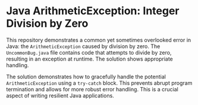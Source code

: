 # Java ArithmeticException: Integer Division by Zero

This repository demonstrates a common yet sometimes overlooked error in Java: the `ArithmeticException` caused by division by zero.  The `UncommonBug.java` file contains code that attempts to divide by zero, resulting in an exception at runtime. The solution shows appropriate handling.

The solution demonstrates how to gracefully handle the potential `ArithmeticException` using a `try-catch` block.  This prevents abrupt program termination and allows for more robust error handling.  This is a crucial aspect of writing resilient Java applications.